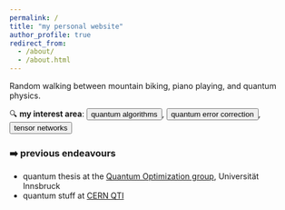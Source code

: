 ```yaml
---
permalink: /
title: "my personal website"
author_profile: true
redirect_from: 
  - /about/
  - /about.html
---
```


Random walking between mountain biking, piano playing, and quantum physics.

🔍 **my interest area**: 
<button class='btn areabtn'>quantum algorithms</button>,
<button class='btn areabtn'>quantum error correction</button>,
<button class='btn areabtn'>tensor networks</button>

### ➡️ previous endeavours
* quantum thesis at the [Quantum Optimization group](https://www.uibk.ac.at/th-physik/quantum-optimization/index.html.en), Universität Innsbruck
* quantum stuff at [CERN QTI](https://quantum.cern/)
